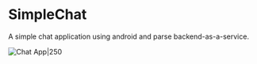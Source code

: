 SimpleChat
==========

A simple chat application using android and parse backend-as-a-service.

![Chat App|250](http://i.imgur.com/3UZ6ZNy.png)
